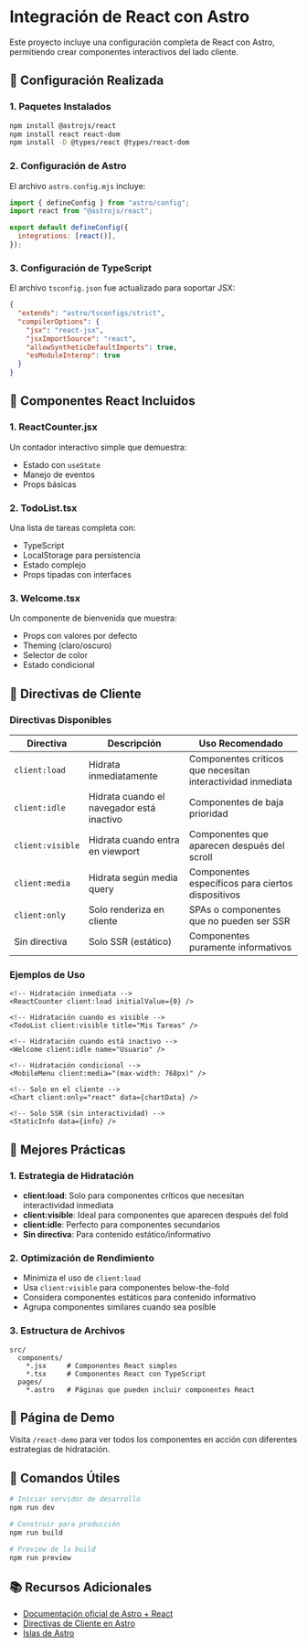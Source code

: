 # Integración de React con Astro

Este proyecto incluye una configuración completa de React con Astro, permitiendo crear componentes interactivos del lado cliente.

## 🚀 Configuración Realizada

### 1. Paquetes Instalados

```bash
npm install @astrojs/react
npm install react react-dom
npm install -D @types/react @types/react-dom
```

### 2. Configuración de Astro

El archivo `astro.config.mjs` incluye:

```javascript
import { defineConfig } from "astro/config";
import react from "@astrojs/react";

export default defineConfig({
  integrations: [react()],
});
```

### 3. Configuración de TypeScript

El archivo `tsconfig.json` fue actualizado para soportar JSX:

```json
{
  "extends": "astro/tsconfigs/strict",
  "compilerOptions": {
    "jsx": "react-jsx",
    "jsxImportSource": "react",
    "allowSyntheticDefaultImports": true,
    "esModuleInterop": true
  }
}
```

## 📁 Componentes React Incluidos

### 1. ReactCounter.jsx

Un contador interactivo simple que demuestra:

- Estado con `useState`
- Manejo de eventos
- Props básicas

### 2. TodoList.tsx

Una lista de tareas completa con:

- TypeScript
- LocalStorage para persistencia
- Estado complejo
- Props tipadas con interfaces

### 3. Welcome.tsx

Un componente de bienvenida que muestra:

- Props con valores por defecto
- Theming (claro/oscuro)
- Selector de color
- Estado condicional

## 🎯 Directivas de Cliente

### Directivas Disponibles

| Directiva        | Descripción                               | Uso Recomendado                                             |
| ---------------- | ----------------------------------------- | ----------------------------------------------------------- |
| `client:load`    | Hidrata inmediatamente                    | Componentes críticos que necesitan interactividad inmediata |
| `client:idle`    | Hidrata cuando el navegador está inactivo | Componentes de baja prioridad                               |
| `client:visible` | Hidrata cuando entra en viewport          | Componentes que aparecen después del scroll                 |
| `client:media`   | Hidrata según media query                 | Componentes específicos para ciertos dispositivos           |
| `client:only`    | Solo renderiza en cliente                 | SPAs o componentes que no pueden ser SSR                    |
| Sin directiva    | Solo SSR (estático)                       | Componentes puramente informativos                          |

### Ejemplos de Uso

```astro
<!-- Hidratación inmediata -->
<ReactCounter client:load initialValue={0} />

<!-- Hidratación cuando es visible -->
<TodoList client:visible title="Mis Tareas" />

<!-- Hidratación cuando está inactivo -->
<Welcome client:idle name="Usuario" />

<!-- Hidratación condicional -->
<MobileMenu client:media="(max-width: 768px)" />

<!-- Solo en el cliente -->
<Chart client:only="react" data={chartData} />

<!-- Solo SSR (sin interactividad) -->
<StaticInfo data={info} />
```

## 🎨 Mejores Prácticas

### 1. Estrategia de Hidratación

- **client:load**: Solo para componentes críticos que necesitan interactividad inmediata
- **client:visible**: Ideal para componentes que aparecen después del fold
- **client:idle**: Perfecto para componentes secundarios
- **Sin directiva**: Para contenido estático/informativo

### 2. Optimización de Rendimiento

- Minimiza el uso de `client:load`
- Usa `client:visible` para componentes below-the-fold
- Considera componentes estáticos para contenido informativo
- Agrupa componentes similares cuando sea posible

### 3. Estructura de Archivos

```
src/
  components/
    *.jsx     # Componentes React simples
    *.tsx     # Componentes React con TypeScript
  pages/
    *.astro   # Páginas que pueden incluir componentes React
```

## 🚀 Página de Demo

Visita `/react-demo` para ver todos los componentes en acción con diferentes estrategias de hidratación.

## 🔧 Comandos Útiles

```bash
# Iniciar servidor de desarrollo
npm run dev

# Construir para producción
npm run build

# Preview de la build
npm run preview
```

## 📚 Recursos Adicionales

- [Documentación oficial de Astro + React](https://docs.astro.build/en/guides/integrations-guide/react/)
- [Directivas de Cliente en Astro](https://docs.astro.build/en/reference/directives-reference/#client-directives)
- [Islas de Astro](https://docs.astro.build/en/concepts/islands/)
